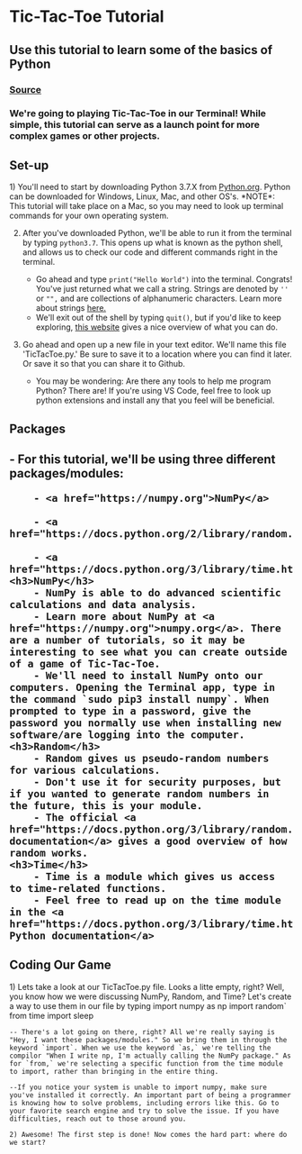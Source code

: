 <h1>Tic-Tac-Toe Tutorial</h1>
<h2>Use this tutorial to learn some of the basics of Python</h2>
<h3><a href="https://www.geeksforgeeks.org/python-implementation-automatic-tic-tac-toe-game-using-random-number/">Source</a></h3>

<h3>We're going to playing Tic-Tac-Toe in our Terminal! While simple, this tutorial can serve as a launch point for more complex games or other projects.</h3>

<h2>Set-up</h2>
1) You'll need to start by downloading Python 3.7.X from <a href="https://www.python.org" target="_blank">Python.org</a>. Python can be downloaded for Windows, Linux, Mac, and other OS's. 
*NOTE*: This tutorial will take place on a Mac, so you may need to look up terminal commands for your own operating system.

2) After you've downloaded Python, we'll be able to run it from the terminal by typing `python3.7`. This opens up what is known as the python shell, and allows us to check our code and different commands right in the terminal. 
    - Go ahead and type `print("Hello World")` into the terminal. Congrats! You've just returned what we call a string. Strings are denoted by `''` or `"",` and are collections of alphanumeric characters. Learn more about strings <a href="https://www.w3schools.com/python/python_strings.asp" target="_blank">here.</a>
    - We'll exit out of the shell by typing `quit()`, but if you'd like to keep exploring, <a href="https://www.python-course.eu/python3_interactive.php" target="_blank"> this website</a> gives a nice overview of what you can do. 

3) Go ahead and open up a new file in your text editor. We'll name this file 'TicTacToe.py.' Be sure to save it to a location where you can find it later. Or save it so that you can share it to Github. 
    - You may be wondering: Are there any tools to help me program Python? There are! If you're using VS Code, feel free to look up python extensions and install any that you feel will be beneficial. 

<h2>Packages<h2>
    - For this tutorial, we'll be using three different packages/modules:
    
        - <a href="https://numpy.org">NumPy</a>
        
        - <a href="https://docs.python.org/2/library/random.html">Random</a>
        
        - <a href="https://docs.python.org/3/library/time.html">Time</a>
    <h3>NumPy</h3>
        - NumPy is able to do advanced scientific calculations and data analysis.  
        - Learn more about NumPy at <a href="https://numpy.org">numpy.org</a>. There are a number of tutorials, so it may be interesting to see what you can create outside of a game of Tic-Tac-Toe.
        - We'll need to install NumPy onto our computers. Opening the Terminal app, type in the command `sudo pip3 install numpy`. When prompted to type in a password, give the password you normally use when installing new software/are logging into the computer. 
    <h3>Random</h3>
        - Random gives us pseudo-random numbers for various calculations. 
        - Don't use it for security purposes, but if you wanted to generate random numbers in the future, this is your module.
        - The official <a href="https://docs.python.org/3/library/random.html">Python documentation</a> gives a good overview of how random works.
    <h3>Time</h3>
        - Time is a module which gives us access to time-related functions. 
        - Feel free to read up on the time module in the <a href="https://docs.python.org/3/library/time.html">official Python documentation</a>

<h2>Coding Our Game</h2>
    1) Lets take a look at our TicTacToe.py file. Looks a litte empty, right? Well, you know how we were discussing NumPy, Random, and Time? Let's create a way to use them in our file by typing
        import numpy as np
        import random`
        from time import sleep
        
    -- There's a lot going on there, right? All we're really saying is "Hey, I want these packages/modules." So we bring them in through the keyword `import`. When we use the keyword `as,` we're telling the compilor "When I write np, I'm actually calling the NumPy package." As for `from,` we're selecting a specific function from the time module to import, rather than bringing in the entire thing.

    --If you notice your system is unable to import numpy, make sure you've installed it correctly. An important part of being a programmer is knowing how to solve problems, including errors like this. Go to your favorite search engine and try to solve the issue. If you have difficulties, reach out to those around you.

    2) Awesome! The first step is done! Now comes the hard part: where do we start?



